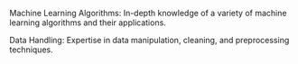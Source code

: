 Machine Learning Algorithms: In-depth knowledge of a variety of machine learning algorithms and their applications.

Data Handling: Expertise in data manipulation, cleaning, and preprocessing techniques.
